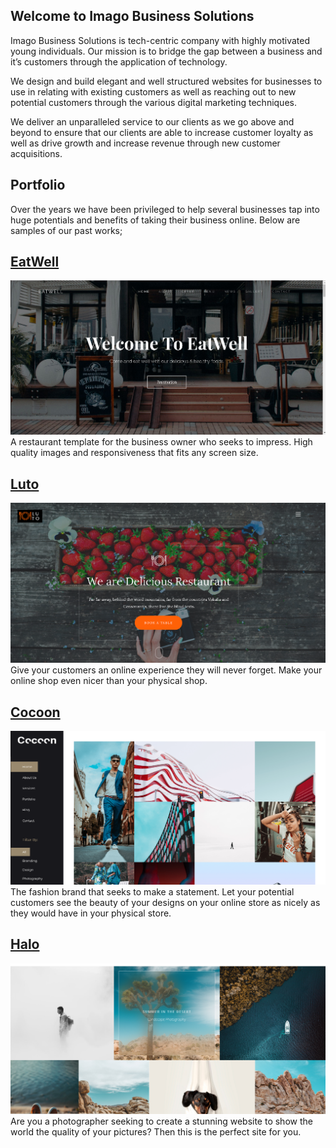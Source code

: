 ## Welcome to Imago Business Solutions

Imago Business Solutions is tech-centric company with highly motivated young individuals. Our mission is to bridge the gap between a business and it’s customers through the application of technology. 

We design and build elegant and well structured websites for businesses to use in relating with existing customers as well as reaching out to new potential customers through the various digital marketing techniques.

We deliver an unparalleled service to our clients as we go above and beyond to ensure that our clients are able to increase customer loyalty as well as drive growth and increase revenue through new customer acquisitions.

## Portfolio

Over the years we have been privileged to help several businesses tap into huge potentials and benefits of taking their business online. Below are samples of our past works;

## [EatWell](https://github.com/ImagoBS/imagobs.github.io/tree/master/eatwell)
![image](/imgs/eatwell-1.PNG)
A restaurant template for the business owner who seeks to impress. High quality images and responsiveness that fits any screen size.

## [Luto](https://github.com/ImagoBS/imagobs.github.io/tree/master/luto)
![image](https://github.com/ImagoBS/imagobs.github.io/blob/master/imgs/luto-1.PNG)
Give your customers an online experience they will never forget. Make your online shop even nicer than your physical shop. 

## [Cocoon]()
![image](https://github.com/ImagoBS/imagobs.github.io/blob/master/imgs/cocoon-1.PNG)
The fashion brand that seeks to make a statement. Let your potential customers see the beauty of your designs on your online store as nicely as they would have in your physical store.

## [Halo](https://github.com/ImagoBS/imagobs.github.io/tree/master/halo)
![image](https://github.com/ImagoBS/imagobs.github.io/blob/master/imgs/halo.PNG)
Are you a photographer seeking to create a stunning website to show the world the quality of your pictures? Then this is the perfect site for you. 


